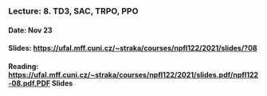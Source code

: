 ### Lecture: 8. TD3, SAC, TRPO, PPO
#### Date: Nov 23
#### Slides: https://ufal.mff.cuni.cz/~straka/courses/npfl122/2021/slides/?08
#### Reading: https://ufal.mff.cuni.cz/~straka/courses/npfl122/2021/slides.pdf/npfl122-08.pdf,PDF Slides
